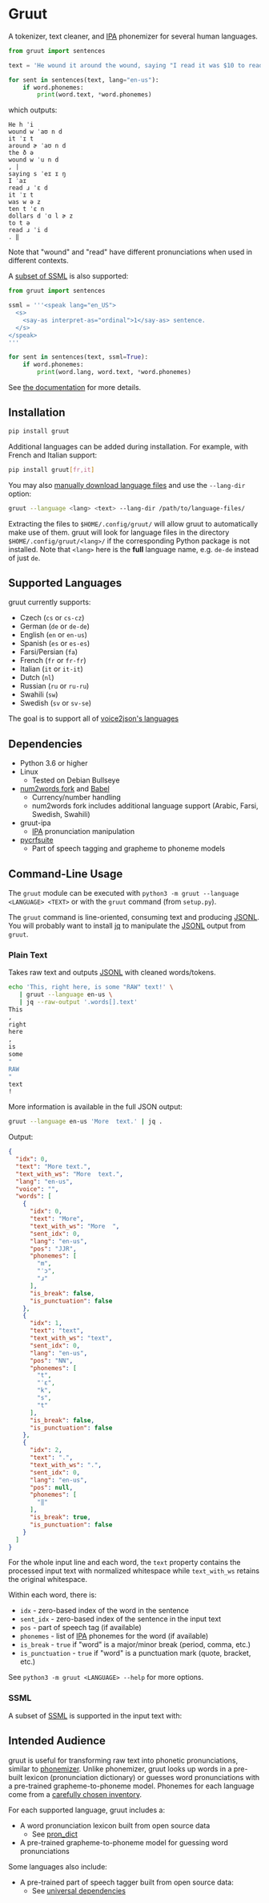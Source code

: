 # Gruut

A tokenizer, text cleaner, and [IPA](https://en.wikipedia.org/wiki/International_Phonetic_Alphabet) phonemizer for several human languages.

```python
from gruut import sentences

text = 'He wound it around the wound, saying "I read it was $10 to read."'

for sent in sentences(text, lang="en-us"):
    if word.phonemes:
        print(word.text, *word.phonemes)
```

which outputs:

```
He h ˈi
wound w ˈaʊ n d
it ˈɪ t
around ɚ ˈaʊ n d
the ð ə
wound w ˈu n d
, |
saying s ˈeɪ ɪ ŋ
I ˈaɪ
read ɹ ˈɛ d
it ˈɪ t
was w ə z
ten t ˈɛ n
dollars d ˈɑ l ɚ z
to t ə
read ɹ ˈi d
. ‖
```

Note that "wound" and "read" have different pronunciations when used in different contexts.

A [subset of SSML](#ssml) is also supported:

```python
from gruut import sentences

ssml = '''<speak lang="en_US">
  <s>
    <say-as interpret-as="ordinal">1</say-as> sentence.
  </s>
</speak>
'''

for sent in sentences(text, ssml=True):
    if word.phonemes:
        print(word.lang, word.text, *word.phonemes)
```

See [the documentation](https://rhasspy.github.io/gruut/) for more details.

## Installation

```sh
pip install gruut
```

Additional languages can be added during installation. For example, with French and Italian support:

```sh
pip install gruut[fr,it]
```

You may also [manually download language files](https://github.com/rhasspy/gruut/releases/latest) and use the `--lang-dir` option:

```sh
gruut --language <lang> <text> --lang-dir /path/to/language-files/
```

Extracting the files to `$HOME/.config/gruut/` will allow gruut to automatically make use of them. gruut will look for language files in the directory `$HOME/.config/gruut/<lang>/` if the corresponding Python package is not installed. Note that `<lang>` here is the **full** language name, e.g. `de-de` instead of just `de`. 

## Supported Languages

gruut currently supports:

* Czech (`cs` or `cs-cz`)
* German (`de` or `de-de`)
* English (`en` or `en-us`)
* Spanish (`es` or `es-es`)
* Farsi/Persian (`fa`)
* French (`fr` or `fr-fr`)
* Italian (`it` or `it-it`)
* Dutch (`nl`)
* Russian (`ru` or `ru-ru`)
* Swahili (`sw`)
* Swedish (`sv` or `sv-se`)

The goal is to support all of [voice2json's languages](https://github.com/synesthesiam/voice2json-profiles#supported-languages)

## Dependencies

* Python 3.6 or higher
* Linux
    * Tested on Debian Bullseye
* [num2words fork](https://github.com/rhasspy/num2words) and [Babel](https://pypi.org/project/Babel/)
    * Currency/number handling
    * num2words fork includes additional language support (Arabic, Farsi, Swedish, Swahili)
* gruut-ipa
    * [IPA](https://en.wikipedia.org/wiki/International_Phonetic_Alphabet) pronunciation manipulation
* [pycrfsuite](https://github.com/scrapinghub/python-crfsuite)
    * Part of speech tagging and grapheme to phoneme models


## Command-Line Usage

The `gruut` module can be executed with `python3 -m gruut --language <LANGUAGE> <TEXT>` or with the `gruut` command (from `setup.py`).

The `gruut` command is line-oriented, consuming text and producing [JSONL](https://jsonlines.org/).
You will probably want to install [jq](https://stedolan.github.io/jq/) to manipulate the [JSONL](https://jsonlines.org/) output from `gruut`.

### Plain Text

Takes raw text and outputs [JSONL](https://jsonlines.org/) with cleaned words/tokens.

```sh
echo 'This, right here, is some "RAW" text!' \
   | gruut --language en-us \
   | jq --raw-output '.words[].text'
This
,
right
here
,
is
some
"
RAW
"
text
!
```

More information is available in the full JSON output:

```sh
gruut --language en-us 'More  text.' | jq .
```

Output:

```json
{
  "idx": 0,
  "text": "More text.",
  "text_with_ws": "More  text.",
  "lang": "en-us",
  "voice": "",
  "words": [
    {
      "idx": 0,
      "text": "More",
      "text_with_ws": "More  ",
      "sent_idx": 0,
      "lang": "en-us",
      "pos": "JJR",
      "phonemes": [
        "m",
        "ˈɔ",
        "ɹ"
      ],
      "is_break": false,
      "is_punctuation": false
    },
    {
      "idx": 1,
      "text": "text",
      "text_with_ws": "text",
      "sent_idx": 0,
      "lang": "en-us",
      "pos": "NN",
      "phonemes": [
        "t",
        "ˈɛ",
        "k",
        "s",
        "t"
      ],
      "is_break": false,
      "is_punctuation": false
    },
    {
      "idx": 2,
      "text": ".",
      "text_with_ws": ".",
      "sent_idx": 0,
      "lang": "en-us",
      "pos": null,
      "phonemes": [
        "‖"
      ],
      "is_break": true,
      "is_punctuation": false
    }
  ]
}
```

For the whole input line and each word, the `text` property contains the processed input text with normalized whitespace while `text_with_ws` retains the original whitespace.

Within each word, there is:

* `idx` - zero-based index of the word in the sentence
* `sent_idx` - zero-based index of the sentence in the input text
* `pos` - part of speech tag (if available)
* `phonemes` - list of [IPA](https://en.wikipedia.org/wiki/International_Phonetic_Alphabet) phonemes for the word (if available)
* `is_break` - `true` if "word" is a major/minor break (period, comma, etc.)
* `is_punctuation` - `true` if "word" is a punctuation mark (quote, bracket, etc.)

See `python3 -m gruut <LANGUAGE> --help` for more options.

### SSML

A subset of [SSML](https://www.w3.org/TR/speech-synthesis11/) is supported in the input text with:



## Intended Audience

gruut is useful for transforming raw text into phonetic pronunciations, similar to [phonemizer](https://github.com/bootphon/phonemizer). Unlike phonemizer, gruut looks up words in a pre-built lexicon (pronunciation dictionary) or guesses word pronunciations with a pre-trained grapheme-to-phoneme model. Phonemes for each language come from a [carefully chosen inventory](https://en.wikipedia.org/wiki/Template:Language_phonologies).

For each supported language, gruut includes a:

* A word pronunciation lexicon built from open source data
    * See [pron_dict](https://github.com/Kyubyong/pron_dictionaries)
* A pre-trained grapheme-to-phoneme model for guessing word pronunciations

Some languages also include:

* A pre-trained part of speech tagger built from open source data:
    * See [universal dependencies](https://universaldependencies.org/)
